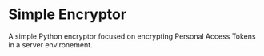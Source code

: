 # Simple Encryptor
 A simple Python encryptor focused on encrypting Personal Access Tokens in a server environement.
